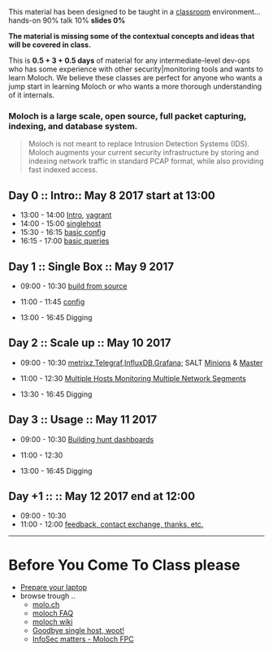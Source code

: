 
This material has been designed to be taught in a [classroom](https://ccdcoe.org/cyber-defence-monitoring-course-suite-module-3-0.html) environment... hands-on 90% talk 10% **slides 0%**

**The material is missing some of the contextual concepts and ideas that will be covered in class.**

This is **0.5 + 3 + 0.5 days** of material for any intermediate-level dev-ops who has some experience with other security|monitoring tools and wants to learn Moloch. We believe these classes are perfect for anyone who wants a jump start in learning Moloch or who wants a more thorough understanding of it internals.

### Moloch is a large scale, open source, full packet capturing, indexing, and database system.
> Moloch is not meant to replace Intrusion Detection Systems (IDS). Moloch augments your current security infrastructure by storing and indexing network traffic in standard PCAP format, while also providing fast indexed access.

## Day 0 :: Intro:: May 8 2017 start at 13:00

 * 13:00 - 14:00 [Intro](/common/day_intro.md), [vagrant](/common/vagrant_intro.md)
 * 14:00 - 15:00 [singlehost](/Moloch/vagrant/singlehost/README.md)
 * 15:30 - 16:15 [basic config](/Moloch/config.md)
 * 16:15 - 17:00 [basic queries](/Moloch/classroom/day_intro/Basicqueries.md)

## Day 1 :: Single Box :: May 9 2017

 * 09:00 - 10:30 [build from source](/Moloch/build.md)
 * 11:00 - 11:45 [config](/Moloch/config.md)

 * 13:00 - 16:45 Digging


## Day 2 :: Scale up :: May 10 2017

* 09:00 - 10:30 [metrixz](https://github.com/ccdcoe/CDMCS/tree/master/TICK/vagrant/singlehost#singlehost-tickag),[Telegraf](https://github.com/ccdcoe/CDMCS/tree/master/TICK/Telegraf),[InfluxDB](https://github.com/ccdcoe/CDMCS/tree/master/TICK/InfluxDB),[Grafana](https://github.com/ccdcoe/CDMCS/tree/master/TICK/Grafana); SALT [Minions](/common/SetUpMinions.md) & [Master](/common/SetUpMaster.md)
* 11:00 - 12:30 [Multiple Hosts Monitoring Multiple Network Segments](https://github.com/aol/moloch/wiki/Architecture#multiple-hosts-monitoring-multiple-network-segments)

* 13:30 - 16:45 Digging


## Day 3 :: Usage :: May 11 2017

* 09:00 - 10:30 [Building hunt dashboards](/Moloch/classroom/day3/KibanaAsHuntingDashboard.md)
* 11:00 - 12:30

* 13:00 - 16:45 Digging

## Day +1 :: :: May 12 2017 end at 12:00

* 09:00 - 10:30 []()
* 11:00 - 12:00 [feedback, contact exchange, thanks, etc.](/common/Closing.md)

----

# Before You Come To Class please

* [Prepare your laptop](/Moloch/vagrant/singlehost/README.md#get-it-running-on-your-laptop-before-you-come-to-classroom)
* browse trough ..
  * [molo.ch](http://molo.ch/)
  * [moloch FAQ](https://github.com/aol/moloch/wiki/FAQ)
  * [moloch wiki](https://github.com/aol/moloch/wiki)
  * [Goodbye single host, woot!](https://github.com/aol/moloch/commit/8c472d939fad305d1c4134bde0ca8754faeaff84)
  * [InfoSec matters - Moloch FPC](http://blog.infosecmatters.net/2017/05/moloch-fpc.html)
